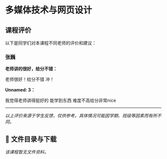 # 多媒体技术与网页设计

## 课程评价

以下是同学们对本课程不同老师的评价和建议：

### 张巍

**老师讲的很好，给分不错：**

老师很好！给分不错 冲！

**Unnamed: 3：**

我觉得老师讲得挺好的 能学到东西 难度不高给分非常nice

---

*以上评价来源于学生反馈，仅供参考。具体情况可能因学期、班级等因素而有所不同。*
## 📄 文件目录与下载

_该课程暂无文件资料。_
